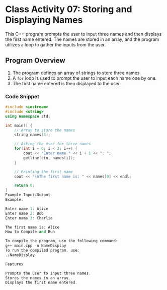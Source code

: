 # Class Activity 07: Storing and Displaying Names

This C++ program prompts the user to input three names and then displays the first name entered. The names are stored in an array, and the program utilizes a loop to gather the inputs from the user.

## Program Overview

1. The program defines an array of strings to store three names.
2. A `for` loop is used to prompt the user to input each name one by one.
3. The first name entered is then displayed to the user.

### Code Snippet

```cpp
#include <iostream>
#include <string>
using namespace std;

int main() {
    // Array to store the names
    string names[3];

    // Asking the user for three names
    for(int i = 0; i < 3; i++) {
        cout << "Enter name " << i + 1 << ": ";
        getline(cin, names[i]);
    }

    // Printing the first name
    cout << "\nThe first name is: " << names[0] << endl;

    return 0;
}
Example Input/Output
Example:

Enter name 1: Alice
Enter name 2: Bob
Enter name 3: Charlie

The first name is: Alice
How to Compile and Run

To compile the program, use the following command:
g++ main.cpp -o NameDisplay
To run the compiled program, use:
./NameDisplay

Features

Prompts the user to input three names.
Stores the names in an array.
Displays the first name entered.
